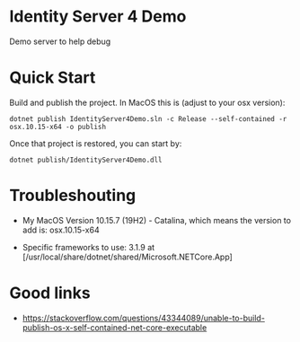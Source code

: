 # Identity Server 4 Demo

Demo server to help debug


# Quick Start

Build and publish the project. In MacOS this is (adjust to your osx version): 

```
dotnet publish IdentityServer4Demo.sln -c Release --self-contained -r osx.10.15-x64 -o publish
```

Once that project is restored, you can start by:

```
dotnet publish/IdentityServer4Demo.dll
```



# Troubleshouting

- My MacOS Version 10.15.7 (19H2) - Catalina, which means the version to add is:
osx.10.15-x64


- Specific frameworks to use:
3.1.9 at [/usr/local/share/dotnet/shared/Microsoft.NETCore.App]


# Good links

- https://stackoverflow.com/questions/43344089/unable-to-build-publish-os-x-self-contained-net-core-executable